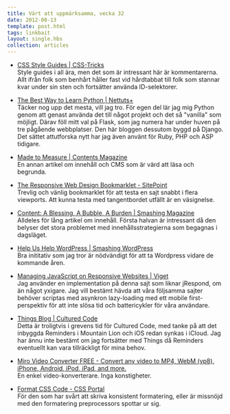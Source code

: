 ```yaml
---
title: Värt att uppmärksamma, vecka 32
date: 2012-08-13
template: post.html
tags: linkbait
layout: single.hbs
collection: articles
---
```

* [CSS Style Guides | CSS-Tricks](http://css-tricks.com/css-style-guides/)  
  Style guides i all ära, men det som är intressant här är kommentarerna. Allt ifrån folk som benhårt håller fast vid hårdtabbat till folk som stannar kvar under sin sten och fortsätter använda ID-selektorer.

 * [The Best Way to Learn Python | Nettuts+](http://net.tutsplus.com/tutorials/the-best-way-to-learn-python/)  
  Täcker nog upp det mesta, vill jag tro. För egen del lär jag mig Python genom att genast använda det till något projekt och det så "vanilla" som möjligt. Därav föll mitt val på Flask, som jag numera har under huven på tre pågående webbplatser. Den här bloggen dessutom byggd på Django. Det sättet attutforska nytt har jag även använt för Ruby, PHP och ASP tidigare.

 * [Made to Measure | Contents Magazine](http://contentsmagazine.com/articles/made-to-measure/)  
  En annan artikel om innehåll och CMS som är värd att läsa och begrunda.

 * [The Responsive Web Design Bookmarklet - SitePoint](http://www.sitepoint.com/responsive-web-design-tool/#fbid=3HpyKmJ3aFU)  
  Trevlig och vänlig bookmarklet för att testa en sajt snabbt i flera viewports. Att kunna testa med tangentbordet utfällt är en väsignelse.

 * [Content: A Blessing, A Bubble, A Burden | Smashing Magazine](http://www.smashingmagazine.com/2012/08/07/content-blessing-bubble-burden/)  
  Alldeles för lång artikel om innehåll. Första halvan är intressant då den belyser det stora problemet med innehållsstrategierna som begagnas i dagsläget.

 * [Help Us Help WordPress | Smashing WordPress](http://wp.smashingmagazine.com/2012/08/08/help-us-help-wordpress/)  
  Bra inititativ som jag tror är nödvändigt för att ta Wordpress vidare de kommande åren.

 * [Managing JavaScript on Responsive Websites | Viget](http://viget.com/inspire/managing-javascript-on-responsive-websites?utm_source=feedburner&utm_medium=feed&utm_campaign=Feed%3A+Viget+Inspire#When:13:16:02Z)  
  Jag använder en implementation på denna sajt som liknar jRespond, om än något yxigare. Jag vill bestämt hävda att våra följsamma sajter behöver scriptas med asynkron lazy-loading med ett mobile first-perspektiv för att inte slösa tid och battericykler för våra användare.

 * [Things Blog | Cultured Code](http://culturedcode.com/things/blog/)  
  Detta är troligtvis i grevens tid för Cultured Code, med tanke på att det inbyggda Reminders i Mountain Lion och iOS redan synkas i iCloud. Jag har ännu inte bestämt om jag fortsätter med Things då Reminders eventuellt kan vara tillräckligt för mina behov.

 * [Miro Video Converter FREE - Convert any video to MP4, WebM (vp8), iPhone, Android, iPod, iPad, and more.](http://www.mirovideoconverter.com/)  
  En enkel video-konverterare. Inga konstigheter.

 * [Format CSS Code - CSS Portal](http://www.cssportal.com/format-css/)  
  För den som har svårt att skriva konsistent formatering, eller är missnöjd med den formatering preprocessors spottar ur sig.